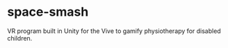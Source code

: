 # space-smash
VR program built in Unity for the Vive to gamify physiotherapy for disabled children.
